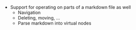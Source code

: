 * Support for operating on parts of a markdown file as well
  * Navigation
  * Deleting, moving, ...
  * Parse markdown into virtual nodes
